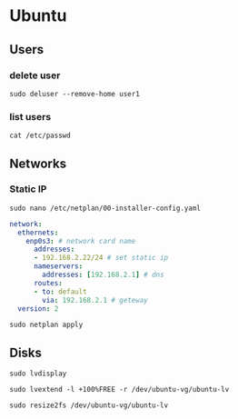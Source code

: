 # Ubuntu

## Users

### delete user

```shell
sudo deluser --remove-home user1
```

### list users

```shell
cat /etc/passwd
```

## Networks

### Static IP

```shell
sudo nano /etc/netplan/00-installer-config.yaml
```

```yaml
network:
  ethernets:
    enp0s3: # network card name
      addresses:
      - 192.168.2.22/24 # set static ip
      nameservers:
        addresses: [192.168.2.1] # dns
      routes:
      - to: default
        via: 192.168.2.1 # geteway
  version: 2
```

```shell
sudo netplan apply
```

## Disks

```shell
sudo lvdisplay
```

```shell
sudo lvextend -l +100%FREE -r /dev/ubuntu-vg/ubuntu-lv
```

```shell
sudo resize2fs /dev/ubuntu-vg/ubuntu-lv
```
